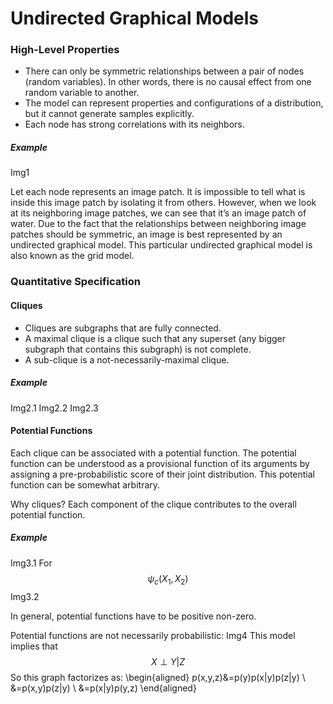 # Undirected Graphical Models
### High-Level Properties
* There can only be symmetric relationships between a pair of nodes (random variables). In other words, there is no causal effect from one random variable to another.
* The model can represent properties and configurations of a distribution, but it cannot generate samples explicitly.
* Each node has strong correlations with its neighbors.
##### Example
Img1

Let each node represents an image patch. It is impossible to tell what is inside this image patch by isolating it from others. However, when we look at its neighboring image patches, we can see that it’s an image patch of water. Due to the fact that the relationships between neighboring image patches should be symmetric, an image is best represented by an undirected graphical model. This particular undirected graphical model is also known as the grid model.

### Quantitative Specification
#### Cliques
* Cliques are subgraphs that are fully connected.
* A maximal clique is a clique such that any superset (any bigger subgraph that contains this subgraph) is not complete.
* A sub-clique is a not-necessarily-maximal clique.
##### Example
Img2.1
Img2.2
Img2.3

#### Potential Functions
Each clique can be associated with a potential function. The potential function can be understood as a provisional function of its arguments by assigning a pre-probabilistic score of their joint distribution. This potential function can be somewhat arbitrary.

Why cliques? Each component of the clique contributes to the overall potential function.
##### Example
Img3.1
For $$\psi_c(X_1, X_2)$$
Img3.2

In general, potential functions have to be positive non-zero.

Potential functions are not necessarily probabilistic:
Img4
This model implies that $$X \perp Y | Z$$ So this graph factorizes as:
<d-math block>
\begin{aligned}
    p(x,y,z)&=p(y)p(x|y)p(z|y) \\
    &=p(x,y)p(z|y) \\
    &=p(x|y)p(y,z)
\end{aligned}
</d-math>

